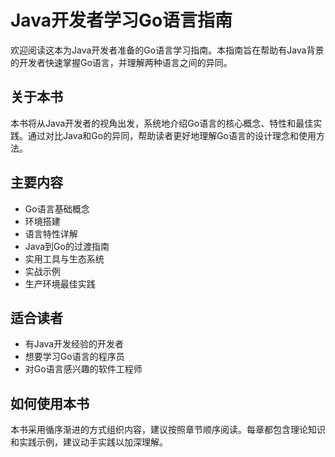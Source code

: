 # Java开发者学习Go语言指南

欢迎阅读这本为Java开发者准备的Go语言学习指南。本指南旨在帮助有Java背景的开发者快速掌握Go语言，并理解两种语言之间的异同。

## 关于本书

本书将从Java开发者的视角出发，系统地介绍Go语言的核心概念、特性和最佳实践。通过对比Java和Go的异同，帮助读者更好地理解Go语言的设计理念和使用方法。

## 主要内容

- Go语言基础概念
- 环境搭建
- 语言特性详解
- Java到Go的过渡指南
- 实用工具与生态系统
- 实战示例
- 生产环境最佳实践

## 适合读者

- 有Java开发经验的开发者
- 想要学习Go语言的程序员
- 对Go语言感兴趣的软件工程师

## 如何使用本书

本书采用循序渐进的方式组织内容，建议按照章节顺序阅读。每章都包含理论知识和实践示例，建议动手实践以加深理解。 